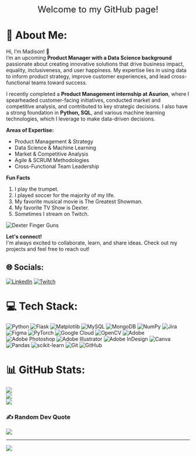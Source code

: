 <!-- Centered and Large Welcome Message -->
<p align="center">
  <span style="font-size: 24px;"> Welcome to my GitHub page!</span>
</p>


# 💫 About Me:
Hi, I’m Madison! 👋  
I’m an upcoming **Product Manager with a Data Science background** passionate about creating innovative solutions that drive business impact, equality, inclusiveness, and user happiness. My expertise lies in using data to inform product strategy, improve customer experiences, and lead cross-functional teams toward success.

I recently completed a **Product Management internship at Asurion**, where I spearheaded customer-facing initiatives, conducted market and competitive analysis, and contributed to key strategic decisions. I also have a strong foundation in **Python, SQL**, and various machine learning technologies, which I leverage to make data-driven decisions.

**Areas of Expertise:**  
- Product Management & Strategy  
- Data Science & Machine Learning  
- Market & Competitive Analysis  
- Agile & SCRUM Methodologies  
- Cross-Functional Team Leadership

**Fun Facts**
1. I play the trumpet.
2. I played soccer for the majority of my life.
3. My favorite musical movie is The Greatest Showman.
4. My favorite TV Show is Dexter.
5. Sometimes I stream on Twitch.
   
![Dexter Finger Guns](https://tenor.com/view/finger-guns-dexter-dexter-morgan-michael-c-hall-gif-3561803.gif)


**Let's connect!**  
I'm always excited to collaborate, learn, and share ideas. Check out my projects and feel free to reach out!


## 🌐 Socials:
[![LinkedIn](https://img.shields.io/badge/LinkedIn-%230077B5.svg?logo=linkedin&logoColor=white)](https://linkedin.com/in/https://www.linkedin.com/in/madison-elizabeth-jones/) [![Twitch](https://img.shields.io/badge/Twitch-%239146FF.svg?logo=Twitch&logoColor=white)](https://twitch.tv/NexoticDex) 

# 💻 Tech Stack:
![Python](https://img.shields.io/badge/python-3670A0?style=for-the-badge&logo=python&logoColor=ffdd54) ![Flask](https://img.shields.io/badge/flask-%23000.svg?style=for-the-badge&logo=flask&logoColor=white) ![Matplotlib](https://img.shields.io/badge/Matplotlib-%23ffffff.svg?style=for-the-badge&logo=Matplotlib&logoColor=black) ![MySQL](https://img.shields.io/badge/mysql-4479A1.svg?style=for-the-badge&logo=mysql&logoColor=white) ![MongoDB](https://img.shields.io/badge/MongoDB-%234ea94b.svg?style=for-the-badge&logo=mongodb&logoColor=white) ![NumPy](https://img.shields.io/badge/numpy-%23013243.svg?style=for-the-badge&logo=numpy&logoColor=white) ![Jira](https://img.shields.io/badge/jira-%230A0FFF.svg?style=for-the-badge&logo=jira&logoColor=white) ![Figma](https://img.shields.io/badge/figma-%23F24E1E.svg?style=for-the-badge&logo=figma&logoColor=white) ![PyTorch](https://img.shields.io/badge/PyTorch-%23EE4C2C.svg?style=for-the-badge&logo=PyTorch&logoColor=white) ![Google Cloud](https://img.shields.io/badge/GoogleCloud-%234285F4.svg?style=for-the-badge&logo=google-cloud&logoColor=white) ![OpenCV](https://img.shields.io/badge/opencv-%23white.svg?style=for-the-badge&logo=opencv&logoColor=white) ![Adobe](https://img.shields.io/badge/adobe-%23FF0000.svg?style=for-the-badge&logo=adobe&logoColor=white) ![Adobe Photoshop](https://img.shields.io/badge/adobe%20photoshop-%2331A8FF.svg?style=for-the-badge&logo=adobe%20photoshop&logoColor=white) ![Adobe Illustrator](https://img.shields.io/badge/adobe%20illustrator-%23FF9A00.svg?style=for-the-badge&logo=adobe%20illustrator&logoColor=white) ![Adobe InDesign](https://img.shields.io/badge/Adobe%20InDesign-49021F?style=for-the-badge&logo=adobeindesign&logoColor=FF3366) ![Canva](https://img.shields.io/badge/Canva-%2300C4CC.svg?style=for-the-badge&logo=Canva&logoColor=white) ![Pandas](https://img.shields.io/badge/pandas-%23150458.svg?style=for-the-badge&logo=pandas&logoColor=white) ![scikit-learn](https://img.shields.io/badge/scikit--learn-%23F7931E.svg?style=for-the-badge&logo=scikit-learn&logoColor=white) ![Git](https://img.shields.io/badge/git-%23F05033.svg?style=for-the-badge&logo=git&logoColor=white) ![GitHub](https://img.shields.io/badge/github-%23121011.svg?style=for-the-badge&logo=github&logoColor=white)
# 📊 GitHub Stats:
![](https://github-readme-stats.vercel.app/api?username=maddij123&theme=dark&hide_border=false&include_all_commits=true&count_private=false)<br/>
![](https://github-readme-streak-stats.herokuapp.com/?user=maddij123&theme=dark&hide_border=false)<br/>
![](https://github-readme-stats.vercel.app/api/top-langs/?username=maddij123&theme=dark&hide_border=false&include_all_commits=true&count_private=false&layout=compact)

### ✍️ Random Dev Quote
![](https://quotes-github-readme.vercel.app/api?type=vetical&theme=radical)

---
[![](https://visitcount.itsvg.in/api?id=maddij123&icon=4&color=11)](https://visitcount.itsvg.in)

